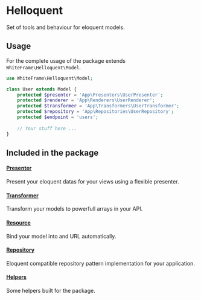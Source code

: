 # Helloquent

Set of tools and behaviour for eloquent models.

## Usage

For the complete usage of the package extends `WhiteFrame\Helloquent\Model`.

```php
use WhiteFrame\Helloquent\Model;

class User extends Model {
    protected $presenter = 'App\Presenters\UserPresenter';
    protected $renderer = 'App\Renderers\UserRenderer';
    protected $transformer = 'App\Transformers\UserTransformer';
    protected $repository = 'App\Repositories\UserRepository';
    protected $endpoint = 'users';
    
    // Your stuff here ...
}
```

## Included in the package

#### [Presenter](https://github.com/white-frame/helloquent/wiki/Presenter)

Present your eloquent datas for your views using a flexible presenter.

#### [Transformer](https://github.com/white-frame/helloquent/wiki/Transformer)

Transform your models to powerfull arrays in your API.

#### [Resource](https://github.com/white-frame/helloquent/wiki/Resource)

Bind your model into and URL automatically.

#### [Repository](https://github.com/white-frame/helloquent/wiki/Repository)

Eloquent compatible repository pattern implementation for your application.

#### [Helpers](https://github.com/white-frame/helloquent/wiki/Helpers)

Some helpers built for the package.
